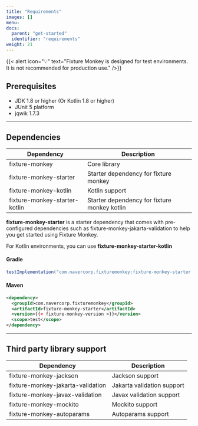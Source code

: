 ```yaml
---
title: "Requirements"
images: []
menu:
docs:
  parent: "get-started"
  identifier: "requirements"
weight: 21
---
```


{{< alert icon="💡" text="Fixture Monkey is designed for test environments. It is not recommended for production use." />}}

## Prerequisites
* JDK 1.8 or higher (Or Kotlin 1.8 or higher)
* JUnit 5 platform
* jqwik 1.7.3

--------

## Dependencies
| Dependency | Description |
|--|--|
| fixture-monkey | Core library |
| fixture-monkey-starter | Starter dependency for fixture monkey |
| fixture-monkey-kotlin | Kotlin support |
| fixture-monkey-starter-kotlin | Starter dependency for fixture monkey kotlin |

**fixture-monkey-starter** is a starter dependency that comes with pre-configured dependencies such as fixture-monkey-jakarta-validation to help you get started using Fixture Monkey.

For Kotlin environments, you can use **fixture-monkey-starter-kotlin**

#### Gradle
```groovy
testImplementation("com.navercorp.fixturemonkey:fixture-monkey-starter:{{< fixture-monkey-version >}}")
```

#### Maven
```xml
<dependency>
  <groupId>com.navercorp.fixturemonkey</groupId>
  <artifactId>fixture-monkey-starter</artifactId>
  <version>{{< fixture-monkey-version >}}</version>
  <scope>test</scope>
</dependency>
```

--------

## Third party library support
| Dependency | Description |
|--|--|
| fixture-monkey-jackson | Jackson support |
| fixture-monkey-jakarta-validation | Jakarta validation support |
| fixture-monkey-javax-validation | Javax validation support |
| fixture-monkey-mockito | Mockito support |
| fixture-monkey-autoparams | Autoparams support |
